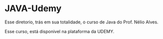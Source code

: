 # JAVA-Udemy

Esse diretorio, trás em sua totalidade, o curso de Java do Prof. Nélio Alves.

Esse curso, está disponivel na plataforma da UDEMY.

